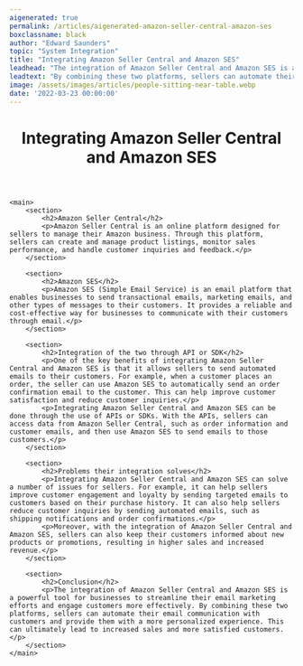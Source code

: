 ```yaml
---
aigenerated: true
permalink: /articles/aigenerated-amazon-seller-central-amazon-ses
boxclassname: black
author: "Edward Saunders"
topic: "System Integration"
title: "Integrating Amazon Seller Central and Amazon SES"
leadhead: "The integration of Amazon Seller Central and Amazon SES is a powerful tool for businesses to streamline their email marketing efforts and engage customers more effectively"
leadtext: "By combining these two platforms, sellers can automate their email communication with customers and provide them with a more personalized experience. This can ultimately lead to increased sales and more satisfied customers."
image: /assets/images/articles/people-sitting-near-table.webp
date: '2022-03-23 00:00:00'
---
```

<div class="arttext">	<header>
		<h1>Integrating Amazon Seller Central and Amazon SES</h1>
	</header>

	<main>
		<section>
			<h2>Amazon Seller Central</h2>
			<p>Amazon Seller Central is an online platform designed for sellers to manage their Amazon business. Through this platform, sellers can create and manage product listings, monitor sales performance, and handle customer inquiries and feedback.</p>
		</section>
		
		<section>
			<h2>Amazon SES</h2>
			<p>Amazon SES (Simple Email Service) is an email platform that enables businesses to send transactional emails, marketing emails, and other types of messages to their customers. It provides a reliable and cost-effective way for businesses to communicate with their customers through email.</p>
		</section>
		
		<section>
			<h2>Integration of the two through API or SDK</h2>
			<p>One of the key benefits of integrating Amazon Seller Central and Amazon SES is that it allows sellers to send automated emails to their customers. For example, when a customer places an order, the seller can use Amazon SES to automatically send an order confirmation email to the customer. This can help improve customer satisfaction and reduce customer inquiries.</p>
			<p>Integrating Amazon Seller Central and Amazon SES can be done through the use of APIs or SDKs. With the APIs, sellers can access data from Amazon Seller Central, such as order information and customer emails, and then use Amazon SES to send emails to those customers.</p>
		</section>
		
		<section>
			<h2>Problems their integration solves</h2>
			<p>Integrating Amazon Seller Central and Amazon SES can solve a number of issues for sellers. For example, it can help sellers improve customer engagement and loyalty by sending targeted emails to customers based on their purchase history. It can also help sellers reduce customer inquiries by sending automated emails, such as shipping notifications and order confirmations.</p>
			<p>Moreover, with the integration of Amazon Seller Central and Amazon SES, sellers can also keep their customers informed about new products or promotions, resulting in higher sales and increased revenue.</p>
		</section>
		
		<section>
			<h2>Conclusion</h2>
			<p>The integration of Amazon Seller Central and Amazon SES is a powerful tool for businesses to streamline their email marketing efforts and engage customers more effectively. By combining these two platforms, sellers can automate their email communication with customers and provide them with a more personalized experience. This can ultimately lead to increased sales and more satisfied customers.</p>
		</section>
	</main>
</div>
